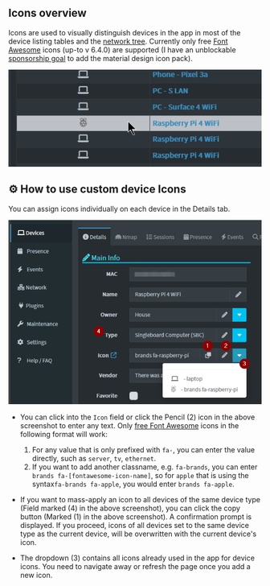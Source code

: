 ## Icons overview

Icons are used to visually distinguish devices in the app in most of the device listing tables and the [network tree](/docs/NETWORK_TREE.md). Currently only free [Font Awesome](https://fontawesome.com/search?o=r&m=free) icons (up-to v 6.4.0) are supported (I have an unblockable [sponsorship goal](https://github.com/sponsors/jokob-sk) to add the material design icon pack).  

![Raspberry Pi with a brand icon](/docs/img/ICONS/devices-icons.png)

## ⚙ How to use custom device Icons

You can assign icons individually on each device in the Details tab.

![Raspberry Pi device details](/docs/img/ICONS/device-icon.png)

- You can click into the `Icon` field or click the Pencil (2) icon in the above screenshot to enter any text. Only [free Font Awesome](https://fontawesome.com/search?o=r&m=free) icons in the following format will work:

  1. For any value that is only prefixed with `fa-`, you can enter the value directly, such as `server`, `tv`, `ethernet`. 
  2. If you want to add another classname, e.g. `fa-brands`, you can enter `brands fa-[fontawesome-icon-name]`, so for `apple` that is using the syntax`fa-brands fa-apple`, you would enter `brands fa-apple`.

- If you want to mass-apply an icon to all devices of the same device type (Field marked (4) in the above screenshot), you can click the copy button (Marked (1) in the above screenshot). A confirmation prompt is displayed. If you proceed, icons of all devices set to the same device type as the current device, will be overwritten with the current device's icon.

- The dropdown (3) contains all icons already used in the app for device icons. You need to navigate away or refresh the page once you add a new icon. 
